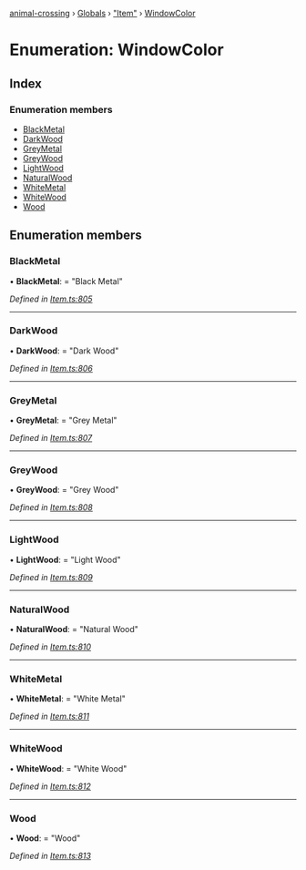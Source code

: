 [animal-crossing](../README.md) › [Globals](../globals.md) › ["Item"](../modules/_item_.md) › [WindowColor](_item_.windowcolor.md)

# Enumeration: WindowColor

## Index

### Enumeration members

* [BlackMetal](_item_.windowcolor.md#blackmetal)
* [DarkWood](_item_.windowcolor.md#darkwood)
* [GreyMetal](_item_.windowcolor.md#greymetal)
* [GreyWood](_item_.windowcolor.md#greywood)
* [LightWood](_item_.windowcolor.md#lightwood)
* [NaturalWood](_item_.windowcolor.md#naturalwood)
* [WhiteMetal](_item_.windowcolor.md#whitemetal)
* [WhiteWood](_item_.windowcolor.md#whitewood)
* [Wood](_item_.windowcolor.md#wood)

## Enumeration members

###  BlackMetal

• **BlackMetal**: = "Black Metal"

*Defined in [Item.ts:805](https://github.com/Norviah/animal-crossing/blob/ba83c61/module/types/Item.ts#L805)*

___

###  DarkWood

• **DarkWood**: = "Dark Wood"

*Defined in [Item.ts:806](https://github.com/Norviah/animal-crossing/blob/ba83c61/module/types/Item.ts#L806)*

___

###  GreyMetal

• **GreyMetal**: = "Grey Metal"

*Defined in [Item.ts:807](https://github.com/Norviah/animal-crossing/blob/ba83c61/module/types/Item.ts#L807)*

___

###  GreyWood

• **GreyWood**: = "Grey Wood"

*Defined in [Item.ts:808](https://github.com/Norviah/animal-crossing/blob/ba83c61/module/types/Item.ts#L808)*

___

###  LightWood

• **LightWood**: = "Light Wood"

*Defined in [Item.ts:809](https://github.com/Norviah/animal-crossing/blob/ba83c61/module/types/Item.ts#L809)*

___

###  NaturalWood

• **NaturalWood**: = "Natural Wood"

*Defined in [Item.ts:810](https://github.com/Norviah/animal-crossing/blob/ba83c61/module/types/Item.ts#L810)*

___

###  WhiteMetal

• **WhiteMetal**: = "White Metal"

*Defined in [Item.ts:811](https://github.com/Norviah/animal-crossing/blob/ba83c61/module/types/Item.ts#L811)*

___

###  WhiteWood

• **WhiteWood**: = "White Wood"

*Defined in [Item.ts:812](https://github.com/Norviah/animal-crossing/blob/ba83c61/module/types/Item.ts#L812)*

___

###  Wood

• **Wood**: = "Wood"

*Defined in [Item.ts:813](https://github.com/Norviah/animal-crossing/blob/ba83c61/module/types/Item.ts#L813)*
